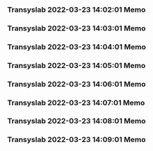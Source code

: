 ### Transyslab 2022-03-23 14:02:01 Memo
### Transyslab 2022-03-23 14:03:01 Memo
### Transyslab 2022-03-23 14:04:01 Memo
### Transyslab 2022-03-23 14:05:01 Memo
### Transyslab 2022-03-23 14:06:01 Memo
### Transyslab 2022-03-23 14:07:01 Memo
### Transyslab 2022-03-23 14:08:01 Memo
### Transyslab 2022-03-23 14:09:01 Memo
